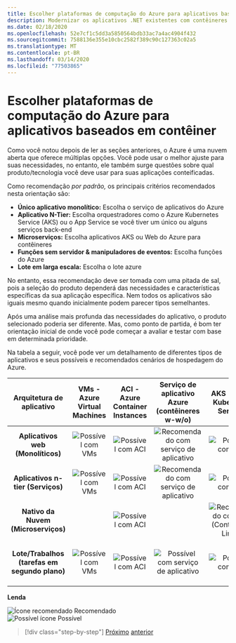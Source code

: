 ```yaml
---
title: Escolher plataformas de computação do Azure para aplicativos baseados em contêiner
description: Modernizar os aplicativos .NET existentes com contêineres Azure Cloud e Windows | Escolhendo plataformas de computação do Azure para aplicativos baseados em contêineres
ms.date: 02/18/2020
ms.openlocfilehash: 52e7cf1c5dd3a5850564bdb33ac7a4ac4904f432
ms.sourcegitcommit: 7588136e355e10cbc2582f389c90c127363c02a5
ms.translationtype: MT
ms.contentlocale: pt-BR
ms.lasthandoff: 03/14/2020
ms.locfileid: "77503865"
---
```

# <a name="choosing-azure-compute-platforms-for-container-based-applications"></a>Escolher plataformas de computação do Azure para aplicativos baseados em contêiner

Como você notou depois de ler as seções anteriores, o Azure é uma nuvem aberta que oferece múltiplas opções. Você pode usar o melhor ajuste para suas necessidades, no entanto, ele também surge questões sobre qual produto/tecnologia você deve usar para suas aplicações conteificadas.

Como recomendação *por padrão,* os principais critérios recomendados nesta orientação são:

- **Único aplicativo monolítico:** Escolha o serviço de aplicativos do Azure
- **Aplicativo N-Tier:** Escolha orquestradores como o Azure Kubernetes Service (AKS) ou o App Service se você tiver um único ou alguns serviços back-end
- **Microserviços:** Escolha aplicativos AKS ou Web do Azure para contêineres
- **Funções sem servidor & manipuladores de eventos:** Escolha funções do Azure
- **Lote em larga escala:** Escolha o lote azure

No entanto, essa recomendação deve ser tomada com uma pitada de sal, pois a seleção do produto dependerá das necessidades e características específicas da sua aplicação específica. Nem todos os aplicativos são iguais mesmo quando inicialmente podem parecer tipos semelhantes.

Após uma análise mais profunda das necessidades do aplicativo, o produto selecionado poderia ser diferente. Mas, como ponto de partida, é bom ter orientação inicial de onde você pode começar a avaliar e testar com base em determinada prioridade.

Na tabela a seguir, você pode ver um detalhamento de diferentes tipos de aplicativos e seus possíveis e recomendados cenários de hospedagem do Azure.

| Arquitetura de aplicativo | VMs - Azure Virtual Machines | ACI - Azure Container Instances | Serviço de aplicativo Azure (contêineres w-w/o) | AKS - Azure Kubernetes Services | Funções do Azure | Lote do Azure |
|:------------------------:|:--:|:--:|:--:|:--:|:--:|:--:|
| **Aplicativos web (Monolíticos)**         | ![Possível com VMs](media/choosing-azure-compute-options-for-container-based-applications/possible.png) | ![Possível com ACI](media/choosing-azure-compute-options-for-container-based-applications/possible.png) | ![Recomendado com serviço de aplicativo](media/choosing-azure-compute-options-for-container-based-applications/recommended.png) | ![Possível com AKS](media/choosing-azure-compute-options-for-container-based-applications/possible.png) | | |
| **Aplicativos n-tier (Serviços)**        | ![Possível com VMs](media/choosing-azure-compute-options-for-container-based-applications/possible.png) | ![Possível com ACI](media/choosing-azure-compute-options-for-container-based-applications/possible.png) | ![Recomendado com serviço de aplicativo](media/choosing-azure-compute-options-for-container-based-applications/recommended.png) | ![Possível com AKS](media/choosing-azure-compute-options-for-container-based-applications/possible.png) | ![Possível com Fuctions Azure](media/choosing-azure-compute-options-for-container-based-applications/possible.png) | |
| **Nativo da Nuvem (Microserviços)**  | | ![Possível com ACI](media/choosing-azure-compute-options-for-container-based-applications/possible.png) | | ![Recomendado com AKS](media/choosing-azure-compute-options-for-container-based-applications/recommended.png) <br/> (Contêineres Linux)&nbsp;| ![Recomendado com funções azure](media/choosing-azure-compute-options-for-container-based-applications/recommended.png) <br/> (&#x2011;de eventos) | |
| **Lote/Trabalhos (tarefas em segundo plano)** | ![Possível com VMs](media/choosing-azure-compute-options-for-container-based-applications/possible.png) | ![Possível com ACI](media/choosing-azure-compute-options-for-container-based-applications/possible.png) | ![Possível com serviço de aplicativo](media/choosing-azure-compute-options-for-container-based-applications/possible.png) | ![Possível com AKS](media/choosing-azure-compute-options-for-container-based-applications/possible.png) | ![Recomendado com funções azure](media/choosing-azure-compute-options-for-container-based-applications/recommended.png) <br/> (Tarefas de fundo)&nbsp; | ![Recomendado com lote Azure](media/choosing-azure-compute-options-for-container-based-applications/recommended.png) <br/> (Grande escala&#x2011;) |

**Lenda**

![Ícone recomendado](media/choosing-azure-compute-options-for-container-based-applications/recommended.png) Recomendado \
![Possível ícone](media/choosing-azure-compute-options-for-container-based-applications/possible.png) Possível

> [!div class="step-by-step"]
> [Próximo](when-to-deploy-windows-containers-to-azure-container-service-kubernetes.md)
> [anterior](build-resilient-services-ready-for-the-cloud-embrace-transient-failures-in-the-cloud.md)
